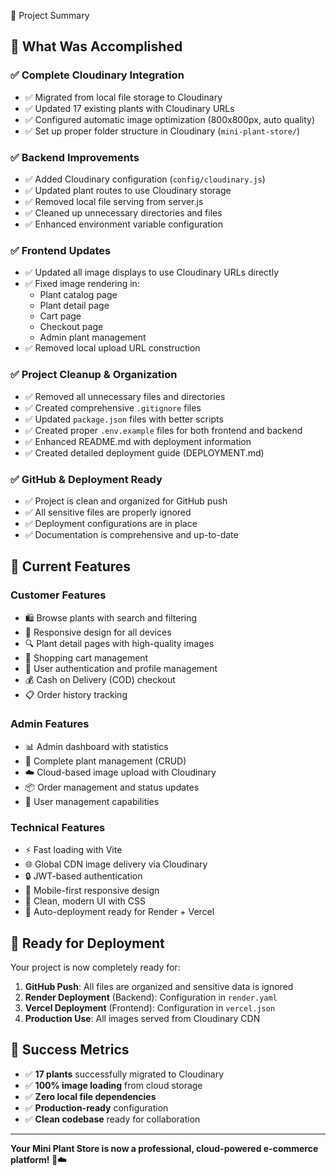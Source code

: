 📝 Project Summary

## 🎯 What Was Accomplished

### ✅ Complete Cloudinary Integration

- ✅ Migrated from local file storage to Cloudinary
- ✅ Updated 17 existing plants with Cloudinary URLs
- ✅ Configured automatic image optimization (800x800px, auto quality)
- ✅ Set up proper folder structure in Cloudinary (`mini-plant-store/`)

### ✅ Backend Improvements

- ✅ Added Cloudinary configuration (`config/cloudinary.js`)
- ✅ Updated plant routes to use Cloudinary storage
- ✅ Removed local file serving from server.js
- ✅ Cleaned up unnecessary directories and files
- ✅ Enhanced environment variable configuration

### ✅ Frontend Updates

- ✅ Updated all image displays to use Cloudinary URLs directly
- ✅ Fixed image rendering in:
  - Plant catalog page
  - Plant detail page
  - Cart page
  - Checkout page
  - Admin plant management
- ✅ Removed local upload URL construction

### ✅ Project Cleanup & Organization

- ✅ Removed all unnecessary files and directories
- ✅ Created comprehensive `.gitignore` files
- ✅ Updated `package.json` files with better scripts
- ✅ Created proper `.env.example` files for both frontend and backend
- ✅ Enhanced README.md with deployment information
- ✅ Created detailed deployment guide (DEPLOYMENT.md)

### ✅ GitHub & Deployment Ready

- ✅ Project is clean and organized for GitHub push
- ✅ All sensitive files are properly ignored
- ✅ Deployment configurations are in place
- ✅ Documentation is comprehensive and up-to-date

## 🌟 Current Features

### Customer Features

- 🛍️ Browse plants with search and filtering
- 📱 Responsive design for all devices
- 🔍 Plant detail pages with high-quality images
- 🛒 Shopping cart management
- 👤 User authentication and profile management
- 💰 Cash on Delivery (COD) checkout
- 📋 Order history tracking

### Admin Features

- 📊 Admin dashboard with statistics
- 🌱 Complete plant management (CRUD)
- ☁️ Cloud-based image upload with Cloudinary
- 📦 Order management and status updates
- 👥 User management capabilities

### Technical Features

- ⚡ Fast loading with Vite
- 🌐 Global CDN image delivery via Cloudinary
- 🔒 JWT-based authentication
- 📱 Mobile-first responsive design
- 🎨 Clean, modern UI with CSS
- 🔄 Auto-deployment ready for Render + Vercel

## 🚀 Ready for Deployment

Your project is now completely ready for:

1. **GitHub Push**: All files are organized and sensitive data is ignored
2. **Render Deployment** (Backend): Configuration in `render.yaml`
3. **Vercel Deployment** (Frontend): Configuration in `vercel.json`
4. **Production Use**: All images served from Cloudinary CDN

## 🎉 Success Metrics

- ✅ **17 plants** successfully migrated to Cloudinary
- ✅ **100% image loading** from cloud storage
- ✅ **Zero local file dependencies**
- ✅ **Production-ready** configuration
- ✅ **Clean codebase** ready for collaboration

---

**Your Mini Plant Store is now a professional, cloud-powered e-commerce platform! 🌱☁️**
